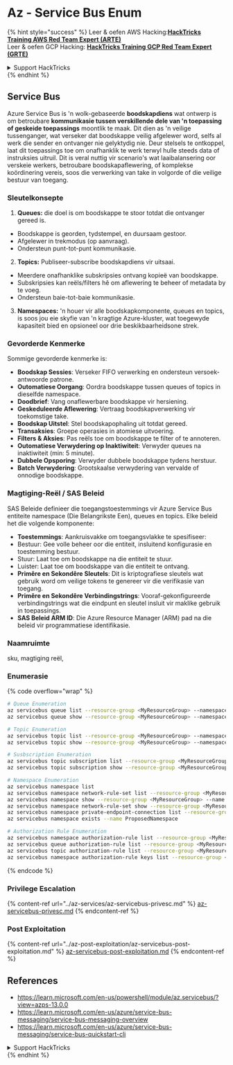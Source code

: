 # Az - Service Bus Enum

{% hint style="success" %}
Leer & oefen AWS Hacking:<img src="../../.gitbook/assets/image (1) (1).png" alt="" data-size="line">[**HackTricks Training AWS Red Team Expert (ARTE)**](https://training.hacktricks.xyz/courses/arte)<img src="../../.gitbook/assets/image (1) (1).png" alt="" data-size="line">\
Leer & oefen GCP Hacking: <img src="../../.gitbook/assets/image (2).png" alt="" data-size="line">[**HackTricks Training GCP Red Team Expert (GRTE)**<img src="../../.gitbook/assets/image (2).png" alt="" data-size="line">](https://training.hacktricks.xyz/courses/grte)

<details>

<summary>Support HackTricks</summary>

* Kyk na die [**subskripsie planne**](https://github.com/sponsors/carlospolop)!
* **Sluit aan by die** 💬 [**Discord groep**](https://discord.gg/hRep4RUj7f) of die [**telegram groep**](https://t.me/peass) of **volg** ons op **Twitter** 🐦 [**@hacktricks\_live**](https://twitter.com/hacktricks\_live)**.**
* **Deel hacking truuks deur PRs in te dien na die** [**HackTricks**](https://github.com/carlospolop/hacktricks) en [**HackTricks Cloud**](https://github.com/carlospolop/hacktricks-cloud) github repos.

</details>
{% endhint %}

## Service Bus

Azure Service Bus is 'n wolk-gebaseerde **boodskapdiens** wat ontwerp is om betroubare **kommunikasie tussen verskillende dele van 'n toepassing of geskeide toepassings** moontlik te maak. Dit dien as 'n veilige tussenganger, wat verseker dat boodskappe veilig afgelewer word, selfs al werk die sender en ontvanger nie gelyktydig nie. Deur stelsels te ontkoppel, laat dit toepassings toe om onafhanklik te werk terwyl hulle steeds data of instruksies uitruil. Dit is veral nuttig vir scenario's wat laaibalansering oor verskeie werkers, betroubare boodskapaflewering, of komplekse koördinering vereis, soos die verwerking van take in volgorde of die veilige bestuur van toegang.

### Sleutelkonsepte

1. **Queues:** die doel is om boodskappe te stoor totdat die ontvanger gereed is.
- Boodskappe is georden, tydstempel, en duursaam gestoor.
- Afgelewer in trekmodus (op aanvraag).
- Ondersteun punt-tot-punt kommunikasie.
2. **Topics:** Publiseer-subscribe boodskapdiens vir uitsaai.
- Meerdere onafhanklike subskripsies ontvang kopieë van boodskappe.
- Subskripsies kan reëls/filters hê om aflewering te beheer of metadata by te voeg.
- Ondersteun baie-tot-baie kommunikasie.
3. **Namespaces:** 'n houer vir alle boodskapkomponente, queues en topics, is soos jou eie skyfie van 'n kragtige Azure-kluster, wat toegewyde kapasiteit bied en opsioneel oor drie beskikbaarheidsone strek.

### Gevorderde Kenmerke
Sommige gevorderde kenmerke is:

- **Boodskap Sessies**: Verseker FIFO verwerking en ondersteun versoek-antwoorde patrone.
- **Outomatiese Oorgang**: Oordra boodskappe tussen queues of topics in dieselfde namespace.
- **Doodbrief**: Vang onaflewerbare boodskappe vir hersiening.
- **Geskeduleerde Aflewering**: Vertraag boodskapverwerking vir toekomstige take.
- **Boodskap Uitstel**: Stel boodskapophaling uit totdat gereed.
- **Transaksies**: Groepe operasies in atomiese uitvoering.
- **Filters & Aksies**: Pas reëls toe om boodskappe te filter of te annoteren.
- **Outomatiese Verwydering op Inaktiwiteit**: Verwyder queues na inaktiwiteit (min: 5 minute).
- **Dubbele Opsporing**: Verwyder dubbele boodskappe tydens herstuur.
- **Batch Verwydering**: Grootskaalse verwydering van vervalde of onnodige boodskappe.

### Magtiging-Reël / SAS Beleid

SAS Beleide definieer die toegangstoestemmings vir Azure Service Bus entiteite namespace (Die Belangrikste Een), queues en topics. Elke beleid het die volgende komponente:

- **Toestemmings**: Aankruisvakke om toegangsvlakke te spesifiseer:
- Bestuur: Gee volle beheer oor die entiteit, insluitend konfigurasie en toestemming bestuur.
- Stuur: Laat toe om boodskappe na die entiteit te stuur.
- Luister: Laat toe om boodskappe van die entiteit te ontvang.
- **Primêre en Sekondêre Sleutels**: Dit is kriptografiese sleutels wat gebruik word om veilige tokens te genereer vir die verifikasie van toegang.
- **Primêre en Sekondêre Verbindingstrings**: Vooraf-gekonfigureerde verbindingstrings wat die eindpunt en sleutel insluit vir maklike gebruik in toepassings.
- **SAS Beleid ARM ID**: Die Azure Resource Manager (ARM) pad na die beleid vir programmatiese identifikasie.

### Naamruimte

sku, magtiging reël,

### Enumerasie

{% code overflow="wrap" %}
```bash
# Queue Enumeration
az servicebus queue list --resource-group <MyResourceGroup> --namespace-name <MyNamespace>
az servicebus queue show --resource-group <MyResourceGroup> --namespace-name <MyNamespace> --name <MyQueue>

# Topic Enumeration
az servicebus topic list --resource-group <MyResourceGroup> --namespace-name <MyNamespace>
az servicebus topic show --resource-group <MyResourceGroup> --namespace-name <MyNamespace> --name <MyTopic>

# Susbscription Enumeration
az servicebus topic subscription list --resource-group <MyResourceGroup> --namespace-name <MyNamespace> --topic-name <MyTopic>
az servicebus topic subscription show --resource-group <MyResourceGroup> --namespace-name <MyNamespace> --topic-name <MyTopic> --name <MySubscription>

# Namespace Enumeration
az servicebus namespace list
az servicebus namespace network-rule-set list --resource-group <MyResourceGroup> --namespace-name <MyNamespace>
az servicebus namespace show --resource-group <MyResourceGroup> --name <MyNamespace>
az servicebus namespace network-rule-set show --resource-group <MyResourceGroup> --namespace-name <MyNamespace>
az servicebus namespace private-endpoint-connection list --resource-group <MyResourceGroup> --namespace-name <MyNamespace>
az servicebus namespace exists --name ProposedNamespace

# Authorization Rule Enumeration
az servicebus namespace authorization-rule list --resource-group <MyResourceGroup> --namespace-name <MyNamespace>
az servicebus queue authorization-rule list --resource-group <MyResourceGroup> --namespace-name <MyNamespace> --queue-name <MyQueue>
az servicebus topic authorization-rule list --resource-group <MyResourceGroup> --namespace-name <MyNamespace> --topic-name <MyTopic>
az servicebus namespace authorization-rule keys list --resource-group <MyResourceGroup> --namespace-name <MyNamespace> --name <MyAuthRule>
```
{% endcode %}

### Privilege Escalation

{% content-ref url="../az-services/az-servicebus-privesc.md" %}
[az-servicebus-privesc.md](../az-services/az-servicebus-privesc.md)
{% endcontent-ref %}

### Post Exploitation

{% content-ref url="../az-post-exploitation/az-servicebus-post-exploitation.md" %}
[az-servicebus-post-exploitation.md](../az-post-exploitation/az-servicebus-post-exploitation.md)
{% endcontent-ref %}

## References

* https://learn.microsoft.com/en-us/powershell/module/az.servicebus/?view=azps-13.0.0
* https://learn.microsoft.com/en-us/azure/service-bus-messaging/service-bus-messaging-overview
* https://learn.microsoft.com/en-us/azure/service-bus-messaging/service-bus-quickstart-cli

<details>

<summary>Support HackTricks</summary>

* Kyk na die [**subskripsie planne**](https://github.com/sponsors/carlospolop)!
* **Sluit aan by die** 💬 [**Discord groep**](https://discord.gg/hRep4RUj7f) of die [**telegram groep**](https://t.me/peass) of **volg** ons op **Twitter** 🐦 [**@hacktricks\_live**](https://twitter.com/hacktricks_live)**.**
* **Deel hacking truuks deur PRs in te dien na die** [**HackTricks**](https://github.com/carlospolop/hacktricks) en [**HackTricks Cloud**](https://github.com/carlospolop/hacktricks-cloud) github repos.

</details>
{% endhint %}
